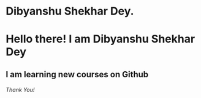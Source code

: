 # Dibyanshu Shekhar Dey.
# Hello there! I am Dibyanshu Shekhar Dey
## I am learning new courses on Github
###### Thank You!
